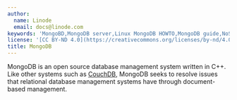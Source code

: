 ```yaml
---
author:
  name: Linode
  email: docs@linode.com
keywords: 'MongoBD,MongoDB server,Linux MongoDB HOWTO,MongoDB guide,NoSQL'
license: '[CC BY-ND 4.0](https://creativecommons.org/licenses/by-nd/4.0)'
title: MongoDB
---
```


MongoDB is an open source database management system written in C++. Like other systems such as [CouchDB](/content/databases/couchdb/), MongoDB seeks to resolve issues that relational database management systems have through document-based management.
